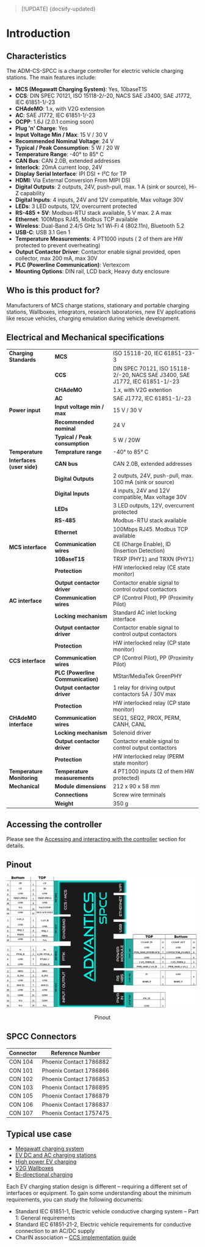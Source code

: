 > [!UPDATE] {docsify-updated}
# Introduction

## Characteristics

The ADM-CS-SPCC is a charge controller for electric vehicle charging stations. The main features include:

- **MCS (Megawatt Charging System)**: Yes, 10baseT1S
- **CCS**: DIN SPEC 70121, ISO 15118-2/-20, NACS SAE J3400, SAE J1772, IEC 61851-1/-23
- **CHAdeMO**: 1.x, with V2G extension
- **AC**: SAE J1772, IEC 61851-1/-23
- **OCPP**: 1.6J (2.0.1 coming soon)
- **Plug 'n' Charge**: Yes
- **Input Voltage Min / Max**: 15 V / 30 V
- **Recommended Nominal Voltage**: 24 V
- **Typical / Peak Consumption**: 5 W / 20 W
- **Temperature Range**: -40° to 85° C
- **CAN Bus**: CAN 2.0B, extended addresses
- **Interlock**: 20mA current loop, 24V
- **Display Serial Interface**: IPI DSI + I²C for TP
- **HDMI**: Via External Conversion From MIPI DSI
- **Digital Outputs**: 2 outputs, 24V, push-pull, max. 1 A (sink or source), Hi-Z capability
- **Digital Inputs**: 4 inputs, 24V and 12V compatible, Max voltage 30V
- **LEDs**: 3 LED outputs, 12V, overcurrent protected
- **RS-485 + 5V**: Modbus-RTU stack available, 5 V max. 2 A max
- **Ethernet**: 100Mbps RJ45, Modbus TCP available
- **Wireless**: Dual-Band 2.4/5 GHz 1x1 Wi-Fi 4 (802.11n), Bluetooth 5.2
- **USB-C**: USB 3.1 Gen 1
- **Temperature Measurements**: 4 PT1000 inputs ( 2 of them are HW protected to prevent overheating)
- **Output Contactor Driver**: Contactor enable signal provided, open collector, max 200 mA, max 30V
- **PLC (Powerline Communication)**: Vertexcom
- **Mounting Options**: DIN rail, LCD back, Heavy duty enclosure



## Who is this product for?

Manufacturers of MCS charge stations, stationary and portable charging stations, Wallboxes, integrators, research laboratories, new EV applications like rescue vehicles, charging emulation during vehicle development.

## Electrical and Mechanical specifications


|       |                                            |                         |
|-----------------------------|-------------------------------------------------|----------------------------------------------------|
| **Charging Standards**      | **MCS**                                          | ISO 15118-20, IEC 61851-23-3                      |
|                             | **CCS**                                          | DIN SPEC 70121, ISO 15118-2/-20, NACS SAE J3400, SAE J1772, IEC 61851-1/-23|
|                             | **CHAdeMO**                                      | 1.x, with V2G extention                           |
|                             | **AC**                                           | SAE J1772, IEC 61851-1/-23                        |
| **Power input**             | **Input voltage min / max**                      | 15 V / 30 V                                       |
|                             | **Recommended nominal**                          | 24 V                                              |
|                             | **Typical / Peak consumption**                   | 5 W / 20W                                         |
| **Temperature**             | **Temprature range**                             | -40° to 85° C                                     |
| **Interfaces (user side)**  | **CAN bus**                                      | CAN 2.0B, extended addresses                      |
|                             | **Digital Outputs**                              | 2 outputs, 24V, push-pull, max. 100 mA (sink or source)|
|                             | **Digital Inputs**                               | 4 inputs, 24V and 12V compatible, Max voltage 30V |
|                             | **LEDs**                                         | 3 LED outputs, 12V, overcurrent protected         |
|                             | **RS-485**                                       | Modbus-RTU stack available                        |
|                             | **Ethernet**                                     | 100Mbps RJ45. Modbus TCP available                |
| **MCS interface**           | **Communication wires**                          | CE (Charge Enable), ID (Insertion Detection)      |
|                             | **10BaseT1S**                                    | TRXP (PHY1) and TRXN (PHY1)                       |
|                             | **Protection**                                   | HW interlocked relay (CE state monitor)           |
|                             | **Output contactor driver**                      | Contactor enable signal to control output contactors |
| **AC interface**            | **Communication wires**                          | CP (Control Pilot), PP (Proximity Pilot)          |
|                             | **Locking mechanism**                            | Standard AC inlet locking interface               |
|                             | **Output contactor driver**                      | Contactor enable signal to control output contactors |
|                             | **Protection**                                   | HW interlocked relay (CP state monitor)           |
| **CCS interface**           | **Communication wires**                          | CP (Control Pilot), PP (Proximity Pilot)          |
|                             | **PLC (Powerline Communication)**                | MStar/MediaTek GreenPHY                           |
|                             | **Output contactor driver**                      | 1 relay for driving output contactors 5A / 30V max|
|                             | **Protection**                                   | HW interlocked relay (CP state monitor)           |
| **CHAdeMO interface**       | **Communication wires**                          | SEQ1, SEQ2, PROX, PERM, CANH, CANL                |
|                             | **Locking mechanism**                            | Solenoid driver                                   |
|                             | **Output contactor driver**                      | Contactor enable signal to control output contactors |
|                             | **Protection**                                   | HW interlocked relay (PERM state monitor)         |
| **Temperature Monitoring**  | **Temperature measurements**                     | 4 PT1000 inputs (2 of them HW protected)                            |
| **Mechanical**              | **Module dimensions**                            | 212 x 90 x 58 mm                                  |
|                             | **Connections**                                  | Screw wire terminals                              |
|                             | **Weight**                                       | 350 g                                             |

## Accessing the controller

Please see the [Accessing and interacting with the controller](charge-controllers/advantics_os/connecting.md) section for details.

## Pinout

![Pinout](images/SPCC_pinout3.png "Pinout")
</div>
<figcaption style="text-align: center">Pinout</figcaption>

## SPCC Connectors

| Connector | Reference Number          |
|-----------|---------------------------|
| CON 104   | Phoenix Contact 1786882   |
| CON 101   | Phoenix Contact 1786866   |
| CON 102   | Phoenix Contact 1786853   |
| CON 103   | Phoenix Contact 1786895   |
| CON 105   | Phoenix Contact 1786879   |
| CON 106   | Phoenix Contact 1786837   |
| CON 107   | Phoenix Contact 1757475   |


## Typical use case

- [Megawatt charging system](https://advantics.fr/applications/ev-charging/mw-charging-system/)
- [EV DC and AC charging stations](https://advantics.fr/applications/ev-charging/charge-station-controller/)
- [High power EV charging](https://advantics.fr/applications/ev-charging/high-power-ev-charging/)
- [V2G Wallboxes](https://advantics.fr/applications/ev-charging/v2g-wallboxes/)
- [Bi-directional charging](https://advantics.fr/applications/ev-charging/bidirectional-charging/)

Each EV charging station design is different – requiring a different set of interfaces or equipment. To gain some understanding about the minimum requirements, you can study the following documents:
- Standard IEC 61851-1, Electric vehicle conductive charging system – Part 1: General requirements
- Standard IEC 61851-21-2, Electric vehicle requirements for conductive connection to an AC/DC supply
- CharIN association – [CCS implementation guide](https://www.charinev.org/ccs-at-a-glance/ccs-implementation-guideline/)
